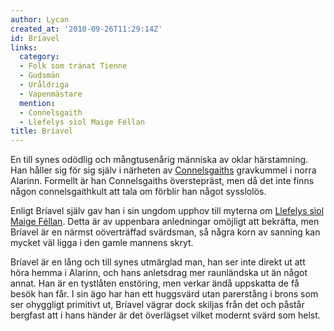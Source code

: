 ```yaml
---
author: Lycan
created_at: '2010-09-26T11:29:14Z'
id: Bríavel
links:
  category:
  - Folk som tränat Tienne
  - Gudsmän
  - Uråldriga
  - Vapenmästare
  mention:
  - Connelsgaith
  - Llefelys sìol Maige Féllan
title: Bríavel
---
```


En till synes odödlig och mångtusenårig människa av oklar härstamning. Han håller sig för sig själv
i närheten av [Connelsgaiths] gravkummel i norra Alarinn. Formellt är han Connelsgaiths
överstepräst, men då det inte finns någon connelsgaithkult att tala om förblir han något sysslolös.

Enligt Bríavel själv gav han i sin ungdom upphov till myterna om [Llefelys sìol Maige Féllan]. Detta
är av uppenbara anledningar omöjligt att bekräfta, men Bríavel är en närmst oöverträffad svärdsman,
så några korn av sanning kan mycket väl ligga i den gamle mannens skryt.

Bríavel är en lång och till synes utmärglad man, han ser inte direkt ut att höra hemma i Alarinn,
och hans anletsdrag mer raunländska ut än något annat. Han är en tystlåten enstöring, men verkar
ändå uppskatta de få besök han får. I sin ägo har han ett huggsvärd utan parerstång i brons som ser
ohyggligt primitivt ut, Bríavel vägrar dock skiljas från det och påstår bergfast att i hans händer
är det överlägset vilket modernt svärd som helst.

  [Connelsgaiths]: Connelsgaith
  [Llefelys sìol Maige Féllan]: Llefelys_sìol_Maige_Féllan